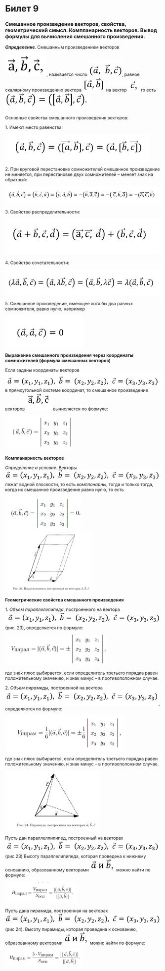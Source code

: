 # Билет 9

### Смешанное произведение векторов, свойства, геометрический смысл. Компланарность векторов. Вывод формулы для вычисления смешанного произведения.

_**Определение**_. Смешанным произведением векторов ![](<../.gitbook/assets/image (62).png>), называется число ![](<../.gitbook/assets/image (20).png>), равное скалярному произведению вектора ![](<../.gitbook/assets/image (92) (1).png>) на вектор ![](<../.gitbook/assets/image (81) (1).png>) то есть ![](<../.gitbook/assets/image (99) (1).png>)

Основные свойства смешанного произведения векторов:

1\.     Имеют место равенства:

![](<../.gitbook/assets/image (79).png>)

2\.     При круговой перестановке сомножителей смешанное произведение не меняется, при перестановке двух сомножителей – меняет знак на обратный:

![](<../.gitbook/assets/image (82) (1) (1) (1).png>)

3\.     Свойство распределительности:

![](<../.gitbook/assets/image (56) (1).png>)

4\.     Свойство сочетательности:

![](<../.gitbook/assets/image (18) (1).png>)

5\.     Смешанное произведение, имеющее хотя бы два равных сомножителя, равно нулю, например

![](<../.gitbook/assets/image (22).png>)

**Выражение смешанного произведения через координаты сомножителей (формула смешанных векторов)**

Если заданы координаты векторов ![](<../.gitbook/assets/image (101) (1).png>) в прямоугольной системе координат, то смешанное произведение векторов ![](<../.gitbook/assets/image (25) (1).png>)вычисляется по формуле:

![](<../.gitbook/assets/image (26) (1).png>)

**Компланарность векторов**

_Определение и условие._ Векторы ![](<../.gitbook/assets/image (74) (1).png>) лежат водной плоскости, то есть _компланарны_, тогда и только тогда, когда их смешанное произведение равно нулю, то есть

&#x20;    ![](<../.gitbook/assets/image (72) (1).png>) ![](<../.gitbook/assets/image (57) (1) (1).png>)

**Геометрические свойства смешанного произведения**

1\.    _Объем параллелепипеда_, построенного на вектора ![](<../.gitbook/assets/image (85).png>)(рис. 23), определяется по формуле:

![](<../.gitbook/assets/image (59) (1).png>)

где знак плюс выбирается, если определитель третьего порядка равен положительному значению, и знак минус – в противоположном случае.

2\.    _Объем пирамиды_, построенной на вектора ![](<../.gitbook/assets/image (31).png>), определяется по формуле:

![](<../.gitbook/assets/image (12) (1).png>)

где знак плюс выбирается, если определитель третьего порядка равен положительному значению, и знак минус – в противоположном случае.

![](<../.gitbook/assets/image (90) (1).png>)

Пусть дан параллеллипипед, построенный на векторах ![](<../.gitbook/assets/image (39) (1).png>)(рис 23) Высоту параллелипипеда, которая проведена к нижнему основанию, образованному векторами ![](<../.gitbook/assets/image (87) (1) (1).png>) можно найти по формуле:

![](<../.gitbook/assets/image (78).png>)

Пусть дана пирамида, построенная на векторах ![](<../.gitbook/assets/image (10).png>)(рис 24). Высоту пирамиды, которая проведена к основанию, образованному векторами ![](<../.gitbook/assets/image (87) (1) (1).png>) можно найти по формуле:&#x20;

![](<../.gitbook/assets/image (19) (1).png>)
